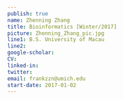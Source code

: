 ```yaml
---
publish: true
name: Zhenning Zhang
title: Bioinformatics [Winter/2017]
picture: Zhenning_Zhang_pic.jpg
line1: B.S. University of Macau  
line2: 
google-scholar: 
CV:
linked-in: 
twitter: 
email: frankzzn@umich.edu
start-date: 2017-01-02
---
```

